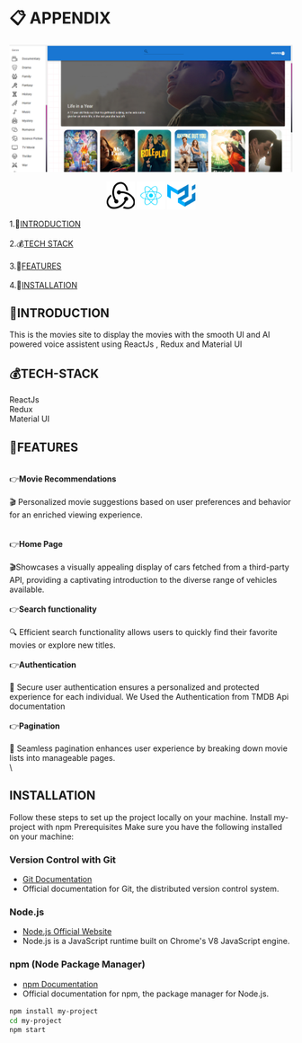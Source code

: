 # 📋 APPENDIX

![App Screenshot](public/bg.png)

<p align="center">
  <img src="public/redux.svg" alt="Redux Logo" width="50" />
  <img src="public/react.svg" alt="Redux Logo" width="50" />
  <img src="public/mui.svg" alt="Redux Logo" width="50" />
</p>

1.🌲[INTRODUCTION](#introduction)\
\
2.💰[TECH STACK](#tech-stack)\
\
3.🏦[FEATURES](#features)\
\
4.🧾[INSTALLATION](#installation)

## 🌲INTRODUCTION

This is the movies site to display the movies with the smooth UI and AI powered voice assistent using ReactJs , Redux and Material UI

## 💰TECH-STACK

ReactJs\
Redux\
Material UI

## 🏦FEATURES

\
👉**Movie Recommendations**\
\
🎬 Personalized movie suggestions based on user preferences and behavior for an enriched viewing experience.\
\
\
👉**Home Page**\
\
🎬Showcases a visually appealing display of cars fetched from a third-party API, providing a captivating introduction to the diverse range of vehicles available.\
\
👉**Search functionality**\
\
🔍 Efficient search functionality allows users to quickly find their favorite movies or explore new titles.\
\
👉**Authentication**\
\
🔐 Secure user authentication ensures a personalized and protected experience for each individual. We Used the Authentication from TMDB Api documentation\
\
👉**Pagination**\
\
📑 Seamless pagination enhances user experience by breaking down movie lists into manageable pages.\
\

## INSTALLATION

Follow these steps to set up the project locally on your machine.
Install my-project with npm
Prerequisites
Make sure you have the following installed on your machine:

### Version Control with Git

- [Git Documentation](https://git-scm.com/doc)
- Official documentation for Git, the distributed version control system.

### Node.js

- [Node.js Official Website](https://nodejs.org/)
- Node.js is a JavaScript runtime built on Chrome's V8 JavaScript engine.

### npm (Node Package Manager)

- [npm Documentation](https://docs.npmjs.com/)
- Official documentation for npm, the package manager for Node.js.

```bash
npm install my-project
cd my-project
npm start
```
